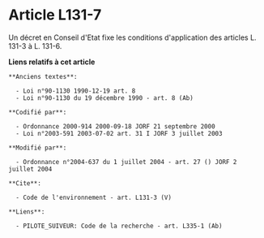 # Article L131-7

Un décret en Conseil d'Etat fixe les conditions d'application des articles L. 131-3 à L. 131-6.

**Liens relatifs à cet article**

	**Anciens textes**:

	  - Loi n°90-1130 1990-12-19 art. 8
	  - Loi n°90-1130 du 19 décembre 1990 - art. 8 (Ab)

	**Codifié par**:

	  - Ordonnance 2000-914 2000-09-18 JORF 21 septembre 2000
	  - Loi n°2003-591 2003-07-02 art. 31 I JORF 3 juillet 2003

	**Modifié par**:

	  - Ordonnance n°2004-637 du 1 juillet 2004 - art. 27 () JORF 2 juillet 2004

	**Cite**:

	  - Code de l'environnement - art. L131-3 (V)

	**Liens**:

	  - PILOTE_SUIVEUR: Code de la recherche - art. L335-1 (Ab)

